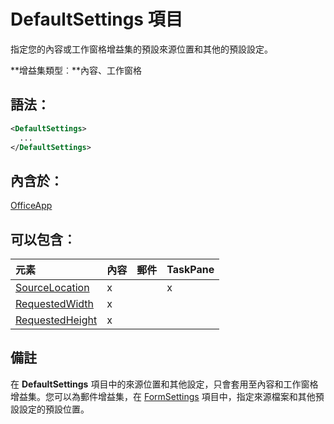 
# DefaultSettings 項目
指定您的內容或工作窗格增益集的預設來源位置和其他的預設設定。

 **增益集類型︰**內容、工作窗格


## 語法：


```XML
<DefaultSettings>
  ...
</DefaultSettings>
```


## 內含於：

[OfficeApp](../../reference/manifest/officeapp.md)


## 可以包含︰



|**元素**|**內容**|**郵件**|**TaskPane**|
|:-----|:-----|:-----|:-----|
|[SourceLocation](../../reference/manifest/sourcelocation.md)|x||x|
|[RequestedWidth](../../reference/manifest/requestedwidth.md)|x|||
|[RequestedHeight](../../reference/manifest/requestedheight.md)|x|||

## 備註

在 **DefaultSettings** 項目中的來源位置和其他設定，只會套用至內容和工作窗格增益集。您可以為郵件增益集，在 [FormSettings](../../reference/manifest/formsettings.md) 項目中，指定來源檔案和其他預設設定的預設位置。

